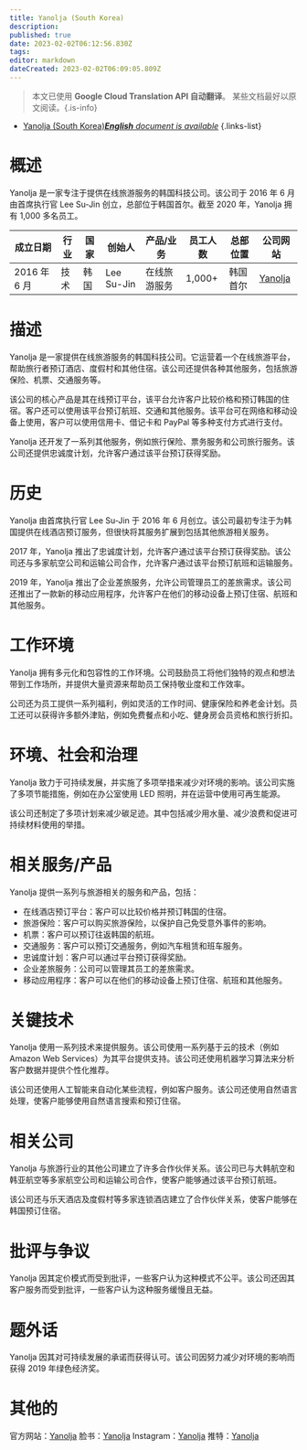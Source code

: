```yaml
---
title: Yanolja (South Korea)
description: 
published: true
date: 2023-02-02T06:12:56.830Z
tags: 
editor: markdown
dateCreated: 2023-02-02T06:09:05.809Z
---
```


> 本文已使用 **Google Cloud Translation API 自动翻译**。
某些文档最好以原文阅读。{.is-info}



- [Yanolja (South Korea)***English** document is available*](/en/Knowledge-base/Dictionary/Company/yanolja-south-korea)
{.links-list}


# 概述

Yanolja 是一家专注于提供在线旅游服务的韩国科技公司。该公司于 2016 年 6 月由首席执行官 Lee Su-Jin 创立，总部位于韩国首尔。截至 2020 年，Yanolja 拥有 1,000 多名员工。

|成立日期 |行业 |国家 |创始人 |产品/业务 |员工人数 |总部位置 |公司网站 |
| ------------------ | ------ | ------ | ------ | -------------- | ------------------ | ---------------------- | -------------- |
| 2016 年 6 月 |技术 |韩国 |Lee Su-Jin |在线旅游服务 | 1,000+ |韩国首尔 | [Yanolja](https://www.yanolja.com/) |

# 描述

Yanolja 是一家提供在线旅游服务的韩国科技公司。它运营着一个在线旅游平台，帮助旅行者预订酒店、度假村和其他住宿。该公司还提供各种其他服务，包括旅游保险、机票、交通服务等。

该公司的核心产品是其在线预订平台，该平台允许客户比较价格和预订韩国的住宿。客户还可以使用该平台预订航班、交通和其他服务。该平台可在网络和移动设备上使用，客户可以使用信用卡、借记卡和 PayPal 等多种支付方式进行支付。

Yanolja 还开发了一系列其他服务，例如旅行保险、票务服务和公司旅行服务。该公司还提供忠诚度计划，允许客户通过该平台预订获得奖励。

# 历史

Yanolja 由首席执行官 Lee Su-Jin 于 2016 年 6 月创立。该公司最初专注于为韩国提供在线酒店预订服务，但很快将其服务扩展到包括其他旅游相关服务。

2017 年，Yanolja 推出了忠诚度计划，允许客户通过该平台预订获得奖励。该公司还与多家航空公司和运输公司合作，允许客户通过该平台预订航班和运输服务。

2019 年，Yanolja 推出了企业差旅服务，允许公司管理员工的差旅需求。该公司还推出了一款新的移动应用程序，允许客户在他们的移动设备上预订住宿、航班和其他服务。

# 工作环境

Yanolja 拥有多元化和包容性的工作环境。公司鼓励员工将他们独特的观点和想法带到工作场所，并提供大量资源来帮助员工保持敬业度和工作效率。

公司还为员工提供一系列福利，例如灵活的工作时间、健康保险和养老金计划。员工还可以获得许多额外津贴，例如免费餐点和小吃、健身房会员资格和旅行折扣。

# 环境、社会和治理

Yanolja 致力于可持续发展，并实施了多项举措来减少对环境的影响。该公司实施了多项节能措施，例如在办公室使用 LED 照明，并在运营中使用可再生能源。

该公司还制定了多项计划来减少碳足迹。其中包括减少用水量、减少浪费和促进可持续材料使用的举措。

# 相关服务/产品

Yanolja 提供一系列与旅游相关的服务和产品，包括：

- 在线酒店预订平台：客户可以比较价格并预订韩国的住宿。
- 旅游保险：客户可以购买旅游保险，以保护自己免受意外事件的影响。
- 机票：客户可以预订往返韩国的航班。
- 交通服务：客户可以预订交通服务，例如汽车租赁和班车服务。
- 忠诚度计划：客户可以通过平台预订获得奖励。
- 企业差旅服务：公司可以管理其员工的差旅需求。
- 移动应用程序：客户可以在他们的移动设备上预订住宿、航班和其他服务。

# 关键技术

Yanolja 使用一系列技术来提供服务。该公司使用一系列基于云的技术（例如 Amazon Web Services）为其平台提供支持。该公司还使用机器学习算法来分析客户数据并提供个性化推荐。

该公司还使用人工智能来自动化某些流程，例如客户服务。该公司还使用自然语言处理，使客户能够使用自然语言搜索和预订住宿。

# 相关公司

Yanolja 与旅游行业的其他公司建立了许多合作伙伴关系。该公司已与大韩航空和韩亚航空等多家航空公司和运输公司合作，使客户能够通过该平台预订航班。

该公司还与乐天酒店及度假村等多家连锁酒店建立了合作伙伴关系，使客户能够在韩国预订住宿。

# 批评与争议

Yanolja 因其定价模式而受到批评，一些客户认为这种模式不公平。该公司还因其客户服务而受到批评，一些客户认为这种服务缓慢且无益。

# 题外话

Yanolja 因其对可持续发展的承诺而获得认可。该公司因努力减少对环境的影响而获得 2019 年绿色经济奖。

# 其他的

官方网站：[Yanolja](https://www.yanolja.com/)
脸书：[Yanolja](https://www.facebook.com/yanolja/)
Instagram：[Yanolja](https://www.instagram.com/yanolja_official/)
推特：[Yanolja](https://twitter.com/yanolja_official)
